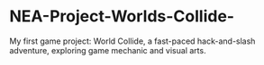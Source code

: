 # NEA-Project-Worlds-Collide-
My first game project: World Collide, a fast-paced hack-and-slash adventure, exploring game mechanic and visual arts.
